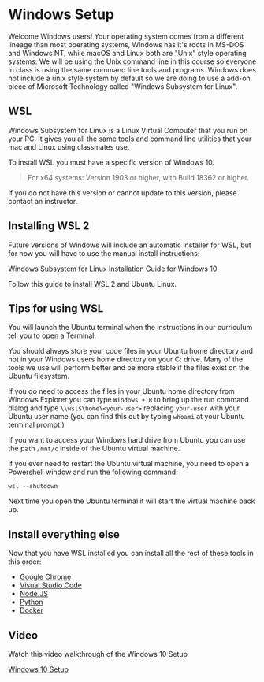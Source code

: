 # Windows Setup

Welcome Windows users! Your operating system comes from a different lineage than
most operating systems, Windows has it's roots in MS-DOS and Windows NT, while 
macOS and Linux both are "Unix" style operating systems.  We will be using the
Unix command line in this course so everyone in class is using the same command
line tools and programs.  Windows does not include a unix style system by default
so we are doing to use a add-on piece of Microsoft Technology called "Windows
Subsystem for Linux".

## WSL

Windows Subsystem for Linux is a Linux Virtual Computer that you run on your
PC.  It gives you all the same tools and command line utilities that your
mac and Linux using classmates use.

To install WSL you must have a specific version of Windows 10.

> For x64 systems: Version 1903 or higher, with Build 18362 or higher.

If you do not have this version or cannot update to this version, please
contact an instructor.

## Installing WSL 2

Future versions of Windows will include an automatic installer for WSL, but
for now you will have to use the manual install instructions:

[Windows Subsystem for Linux Installation Guide for Windows 10](https://docs.microsoft.com/en-us/windows/wsl/install-win10#manual-installation-steps)

Follow this guide to install WSL 2 and Ubuntu Linux.

## Tips for using WSL

You will launch the Ubuntu terminal when the instructions in our curriculum tell
you to open a Terminal.

You should always store your code files in your Ubuntu home directory and not in
your Windows users home directory on your C: drive. Many of the tools we use
will perform better and be more stable if the files exist on the Ubuntu filesystem.

If you do need to access the files in your Ubuntu home directory from Windows
Explorer you can type `Windows + R` to bring up the run command dialog and type
`\\wsl$\home\<your-user>` replacing `your-user` with your Ubuntu user name (you
can find this out by typing `whoami` at your Ubuntu terminal prompt.)

If you want to access your Windows hard drive from Ubuntu you can use the path
`/mnt/c` inside of the Ubuntu virtual machine.

If you ever need to restart the Ubuntu virtual machine, you need to open a
Powershell window and run the following command:

```shell
wsl --shutdown
```

Next time you open the Ubuntu terminal it will start the virtual machine back up.

## Install everything else

Now that you have WSL installed you can install all the rest of these tools in
this order:

- [Google Chrome](google-chrome-setup.md)
- [Visual Studio Code](visual-studio-code-setup.md)
- [Node.JS](nodejs-setup.md)
- [Python](python-setup.md)
- [Docker](docker-setup.md)

## Video

Watch this video walkthrough of the Windows 10 Setup

[Windows 10 Setup](https://player.vimeo.com/video/489725118)
